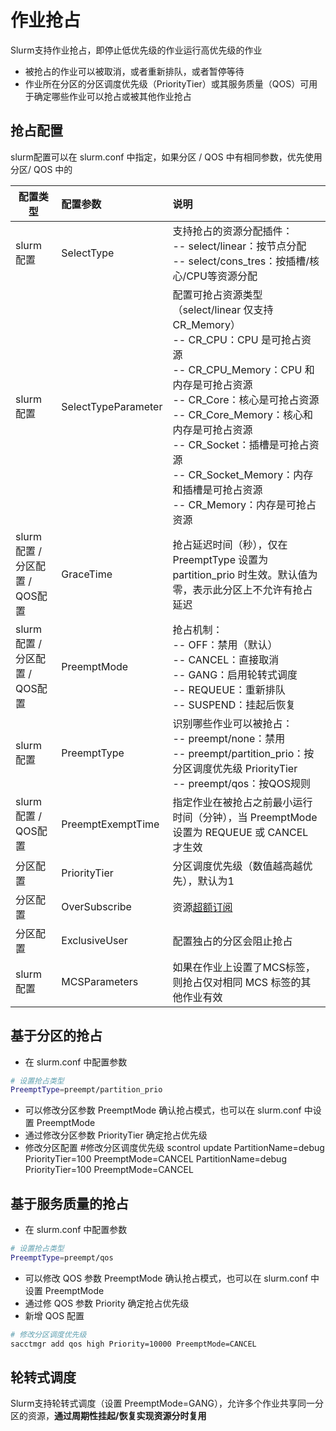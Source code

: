 # 作业抢占

Slurm支持作业抢占，即停止低优先级的作业运行高优先级的作业
- 被抢占的作业可以被取消，或者重新排队，或者暂停等待
- 作业所在分区的分区调度优先级（PriorityTier）或其服务质量（QOS）可用于确定哪些作业可以抢占或被其他作业抢占





## 抢占配置

slurm配置可以在 slurm.conf 中指定，如果分区 / QOS 中有相同参数，优先使用分区/ QOS 中的

| 配置类型                   | 配置参数                | 说明                                                                                                                                                                                                                                                   |
|------------------------|:--------------------|:-----------------------------------------------------------------------------------------------------------------------------------------------------------------------------------------------------------------------------------------------------|
| slurm配置                | SelectType          | 支持抢占的资源分配插件：<br/> -- select/linear：按节点分配<br/> -- select/cons_tres：按插槽/核心/CPU等资源分配                                                                                                                                                                    |
| slurm配置                | SelectTypeParameter | 配置可抢占资源类型（select/linear 仅支持 CR_Memory）<br/>-- CR_CPU：CPU 是可抢占资源<br/>-- CR_CPU_Memory：CPU 和内存是可抢占资源<br/>-- CR_Core：核心是可抢占资源<br/>-- CR_Core_Memory：核心和内存是可抢占资源<br/>-- CR_Socket：插槽是可抢占资源<br/>-- CR_Socket_Memory：内存和插槽是可抢占资源<br/>-- CR_Memory：内存是可抢占资源 |
| slurm配置 / 分区配置 / QOS配置 | GraceTime           | 抢占延迟时间（秒），仅在 PreemptType 设置为 partition_prio 时生效。默认值为零，表示此分区上不允许有抢占延迟                                                                                                                                                                                 |
| slurm配置 / 分区配置 / QOS配置 | PreemptMode         | 抢占机制：<br/> -- OFF：禁用（默认）<br/> -- CANCEL：直接取消<br/> -- GANG：启用轮转式调度<br/> -- REQUEUE：重新排队<br/> -- SUSPEND：挂起后恢复                                                                                                                                         |
| slurm配置                | PreemptType         | 识别哪些作业可以被抢占：<br/>-- preempt/none：禁用 <br/>-- preempt/partition_prio：按分区调度优先级 PriorityTier<br/>-- preempt/qos：按QOS规则                                                                                                                                   |
| slurm配置 / QOS配置        | PreemptExemptTime   | 指定作业在被抢占之前最小运行时间（分钟），当 PreemptMode 设置为 REQUEUE 或 CANCEL 才生效                                                                                                                                                                                          |
| 分区配置                   | PriorityTier        | 分区调度优先级（数值越高越优先），默认为1                                                                                                                                                                                                                                |
| 分区配置                   | OverSubscribe       | 资源<a href="share-resources.md">超额订阅</a>                                                                                                                                                                                                              |
| 分区配置                   | ExclusiveUser       | 配置独占的分区会阻止抢占                                                                                                                                                                                                                                         |
| slurm配置                | MCSParameters       | 如果在作业上设置了MCS标签，则抢占仅对相同 MCS 标签的其他作业有效                                                                                                                                                                                                                 |



## 基于分区的抢占

- 在 slurm.conf 中配置参数

```bash
# 设置抢占类型
PreemptType=preempt/partition_prio
```

- 可以修改分区参数 PreemptMode 确认抢占模式，也可以在 slurm.conf 中设置 PreemptMode
- 通过修改分区参数 PriorityTier 确定抢占优先级
- 修改分区配置
  <tabs group="update_partition">
    <tab id="update_partition_cmd" title="命令行" group-key="cmd">
       <code-block lang="bash">
          #修改分区调度优先级
          scontrol update PartitionName=debug PriorityTier=100 PreemptMode=CANCEL
       </code-block>
    </tab>
   <tab id="update_partition_conf" title="配置" group-key="conf">
       <code-block lang="bash">
          PartitionName=debug PriorityTier=100 PreemptMode=CANCEL
      </code-block>
  </tab>
  </tabs>



## 基于服务质量的抢占

- 在 slurm.conf 中配置参数

```bash
# 设置抢占类型
PreemptType=preempt/qos
```

- 可以修改 QOS 参数 PreemptMode 确认抢占模式，也可以在 slurm.conf 中设置 PreemptMode
- 通过修 QOS 参数 Priority 确定抢占优先级
- 新增 QOS 配置

```bash
# 修改分区调度优先级
sacctmgr add qos high Priority=10000 PreemptMode=CANCEL
```




## 轮转式调度

Slurm支持轮转式调度（设置 PreemptMode=GANG），允许多个作业共享同一分区的资源，**通过周期性挂起/恢复实现资源分时复用**